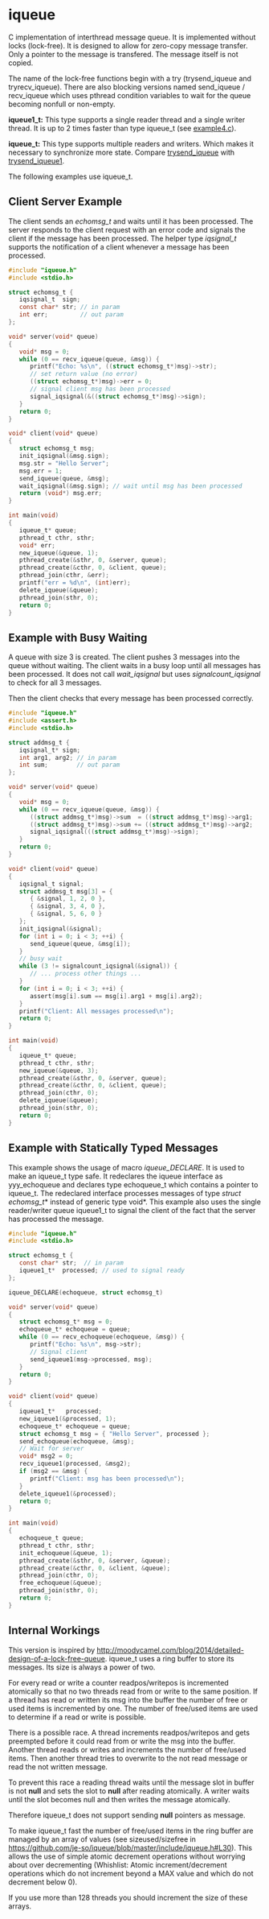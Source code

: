 iqueue
======

C implementation of interthread message queue. It is implemented without locks (lock-free). 
It is designed to allow for zero-copy message transfer. Only a pointer to the message is transfered. The message itself is not copied.

The name of the lock-free functions begin with a try (trysend_iqueue and tryrecv_iqueue). There are also blocking versions named send_iqueue / recv_iqueue which uses pthread condition variables to wait for the queue becoming nonfull or non-empty.

**iqueue1_t:** This type supports a single reader thread and a single writer thread.
It is up to 2 times faster than type iqueue_t (see [example4.c](example4.c)).

**iqueue_t:** This type supports multiple readers and writers. Which makes it necessary
to synchronize more state. Compare [trysend_iqueue](https://github.com/je-so/iqueue/blob/master/src/iqueue.c#L222) with [trysend_iqueue1](https://github.com/je-so/iqueue/blob/master/src/iqueue.c#L443).


The following examples use iqueue_t.

## Client Server Example

The client sends an *echomsg_t* and waits until it has been processed. The server responds to the client request with
an error code and signals the client if the message has been processed.
The helper type *iqsignal_t* supports the notification of a client whenever a message has been processed.

```C
#include "iqueue.h"
#include <stdio.h>

struct echomsg_t {
   iqsignal_t  sign;
   const char* str; // in param
   int err;         // out param
};

void* server(void* queue)
{
   void* msg = 0;
   while (0 == recv_iqueue(queue, &msg)) {
      printf("Echo: %s\n", ((struct echomsg_t*)msg)->str);
      // set return value (no error)
      ((struct echomsg_t*)msg)->err = 0;
      // signal client msg has been processed
      signal_iqsignal(&((struct echomsg_t*)msg)->sign);
   }
   return 0;
}

void* client(void* queue)
{
   struct echomsg_t msg;
   init_iqsignal(&msg.sign);
   msg.str = "Hello Server";
   msg.err = 1;
   send_iqueue(queue, &msg);
   wait_iqsignal(&msg.sign); // wait until msg has been processed
   return (void*) msg.err;
}

int main(void)
{
   iqueue_t* queue;
   pthread_t cthr, sthr;
   void* err;
   new_iqueue(&queue, 1);
   pthread_create(&sthr, 0, &server, queue);
   pthread_create(&cthr, 0, &client, queue);
   pthread_join(cthr, &err);
   printf("err = %d\n", (int)err);
   delete_iqueue(&queue);
   pthread_join(sthr, 0);
   return 0;
}
```

## Example with Busy Waiting

A queue with size 3 is created. The client pushes 3 messages into the queue without waiting.
The client waits in a busy loop until all messages has been processed. It does not call 
*wait_iqsignal* but uses *signalcount_iqsignal* to check for all 3 messages.

Then the client checks that every message has been processed correctly.


```C
#include "iqueue.h"
#include <assert.h>
#include <stdio.h>

struct addmsg_t {
   iqsignal_t* sign;
   int arg1, arg2; // in param
   int sum;        // out param
};

void* server(void* queue)
{
   void* msg = 0;
   while (0 == recv_iqueue(queue, &msg)) {
      ((struct addmsg_t*)msg)->sum  = ((struct addmsg_t*)msg)->arg1;
      ((struct addmsg_t*)msg)->sum += ((struct addmsg_t*)msg)->arg2;
      signal_iqsignal(((struct addmsg_t*)msg)->sign);
   }
   return 0;
}

void* client(void* queue)
{
   iqsignal_t signal;
   struct addmsg_t msg[3] = {
      { &signal, 1, 2, 0 },
      { &signal, 3, 4, 0 },
      { &signal, 5, 6, 0 }
   };
   init_iqsignal(&signal);
   for (int i = 0; i < 3; ++i) {
      send_iqueue(queue, &msg[i]);
   }
   // busy wait
   while (3 != signalcount_iqsignal(&signal)) {
      // ... process other things ...
   }
   for (int i = 0; i < 3; ++i) {
      assert(msg[i].sum == msg[i].arg1 + msg[i].arg2);
   }
   printf("Client: All messages processed\n");
   return 0;
}

int main(void)
{
   iqueue_t* queue;
   pthread_t cthr, sthr;
   new_iqueue(&queue, 3);
   pthread_create(&sthr, 0, &server, queue);
   pthread_create(&cthr, 0, &client, queue);
   pthread_join(cthr, 0);
   delete_iqueue(&queue);
   pthread_join(sthr, 0);
   return 0;
}
```

## Example with Statically Typed Messages

This example shows the usage of macro *iqueue_DECLARE*. It is used to make an iqueue_t type safe. It redeclares the iqueue interface as yyy_echoqueue and declares type echoqueue_t which contains a pointer to iqueue_t. The redeclared interface processes messages of type *struct echomsg_t** instead of generic type void*. This example also uses the single reader/writer queue iqueue1_t to signal the client of the fact that the server has processed the message.

```C
#include "iqueue.h"
#include <stdio.h>

struct echomsg_t {
   const char* str;  // in param
   iqueue1_t*  processed; // used to signal ready
};

iqueue_DECLARE(echoqueue, struct echomsg_t)

void* server(void* queue)
{
   struct echomsg_t* msg = 0;
   echoqueue_t* echoqueue = queue;
   while (0 == recv_echoqueue(echoqueue, &msg)) {
      printf("Echo: %s\n", msg->str);
      // Signal client
      send_iqueue1(msg->processed, msg);
   }
   return 0;
}

void* client(void* queue)
{
   iqueue1_t*   processed;
   new_iqueue1(&processed, 1);
   echoqueue_t* echoqueue = queue;
   struct echomsg_t msg = { "Hello Server", processed };
   send_echoqueue(echoqueue, &msg);
   // Wait for server
   void* msg2 = 0;
   recv_iqueue1(processed, &msg2);
   if (msg2 == &msg) {
      printf("Client: msg has been processed\n");
   }
   delete_iqueue1(&processed);
   return 0;
}

int main(void)
{
   echoqueue_t queue;
   pthread_t cthr, sthr;
   init_echoqueue(&queue, 1);
   pthread_create(&sthr, 0, &server, &queue);
   pthread_create(&cthr, 0, &client, &queue);
   pthread_join(cthr, 0);
   free_echoqueue(&queue);
   pthread_join(sthr, 0);
   return 0;
}
```

## Internal Workings ##

This version is inspired by http://moodycamel.com/blog/2014/detailed-design-of-a-lock-free-queue.
iqueue_t uses a ring buffer to store its messages. Its size is always a power of two. 

For every read or write a counter readpos/writepos is incremented atomically so that no two threads read from or write to the same position. If a thread has read or written its msg into the buffer the number of free or used items is incremented by one. The number of free/used items are used to determine if a read or write is possible.

There is a possible race. A thread increments readpos/writepos and gets preempted before it could read from or write the msg into the buffer. Another thread reads or writes and increments the number of free/used items. Then another thread tries to overwrite to the not read message or read the not written message.

To prevent this race a reading thread waits until the message slot in buffer is not **null** and sets the slot to **null** after reading atomically. A writer waits until the slot becomes null and then writes the message atomically.

Therefore iqueue_t does not support sending **null** pointers as message.

To make iqueue_t fast the number of free/used items in the ring buffer are managed by an array of values (see sizeused/sizefree in https://github.com/je-so/iqueue/blob/master/include/iqueue.h#L30). This allows the use of simple atomic decrement operations without worrying about over decrementing (Whishlist: Atomic increment/decrement operations which do not increment beyond a MAX value and which do not decrement below 0).

If you use more than 128 threads you should increment the size of these arrays.
